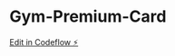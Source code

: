 # Gym-Premium-Card

[Edit in Codeflow ⚡️](https://stackblitz.com/~/github.com/Stephen-sudo/Gym-Premium-Card)